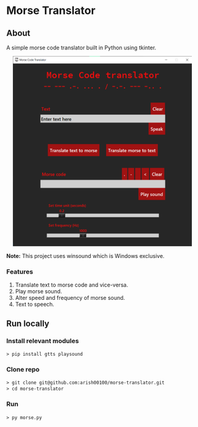 # Morse Translator

## About
A simple morse code translator built in Python using tkinter.
<p align="center">
    <img src="demo.png" alt="Demo" style="height:500px; width:470px; margin:0 auto">
</p>

**Note:** This project uses winsound which is Windows exclusive.

### Features
1. Translate text to morse code and vice-versa.
2. Play morse sound.
3. Alter speed and frequency of morse sound.
4. Text to speech.

## Run locally
### Install relevant modules
    > pip install gtts playsound
### Clone repo
    > git clone git@github.com:arish00100/morse-translator.git
    > cd morse-translator
### Run
    > py morse.py





